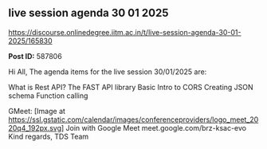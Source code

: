 ## live session agenda 30 01 2025
https://discourse.onlinedegree.iitm.ac.in/t/live-session-agenda-30-01-2025/165830


**Post ID:** 587806

Hi All,
The agenda items for the live session 30/01/2025 are:

What is Rest API?
The FAST API library
Basic Intro to CORS
Creating JSON schema
Function calling

GMeet: [Image at https://ssl.gstatic.com/calendar/images/conferenceproviders/logo_meet_2020q4_192px.svg]
Join with Google Meet
meet.google.com/brz-ksac-evo
Kind regards,
TDS Team
